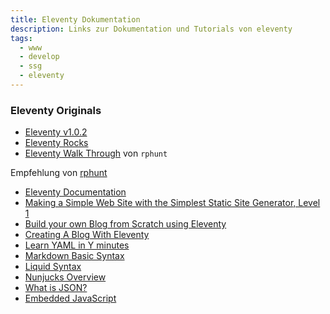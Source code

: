 ```yaml
---
title: Eleventy Dokumentation
description: Links zur Dokumentation und Tutorials von eleventy
tags:
  - www
  - develop
  - ssg
  - eleventy
---
```


### Eleventy Originals

- [Eleventy v1.0.2](https://v1-0-2.11ty.dev/docs/)
- [Eleventy Rocks](https://11ty.rocks/)
- [Eleventy Walk Through](https://rphunt.github.io/eleventy-walkthrough/) von `rphunt`

Empfehlung von [rphunt](https://rphunt.github.io/eleventy-walkthrough/)

- [Eleventy Documentation](https://www.11ty.io/docs/)
- [Making a Simple Web Site with the Simplest Static Site Generator, Level 1](https://www.zachleat.com/web/eleventy-tutorial-level-1/)
- [Build your own Blog from Scratch using Eleventy](https://www.filamentgroup.com/lab/build-a-blog/)
- [Creating A Blog With Eleventy](https://keepinguptodate.com/pages/2019/06/creating-blog-with-eleventy/)
- [Learn YAML in Y minutes](https://learnxinyminutes.com/docs/yaml/)
- [Markdown Basic Syntax](https://www.markdownguide.org/basic-syntax/)
- [Liquid Syntax](https://shopify.github.io/liquid/basics/introduction/)
- [Nunjucks Overview](https://mozilla.github.io/nunjucks/templating.html)
- [What is JSON?](https://www.w3schools.com/whatis/whatis_json.asp)
- [Embedded JavaScript](https://ejs.co/)

